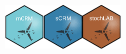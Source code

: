 
<!-- badges: start -->
<div align="center">
<img src='images/hexSticker.png' align="left" height="139" />
<img src='images/hexSticker_scrm.png' align="left" height="139" />
<img src='images/hexSticker_stochLAB.png' align="left" height="139" />
</div>
<!-- badges: end -->
